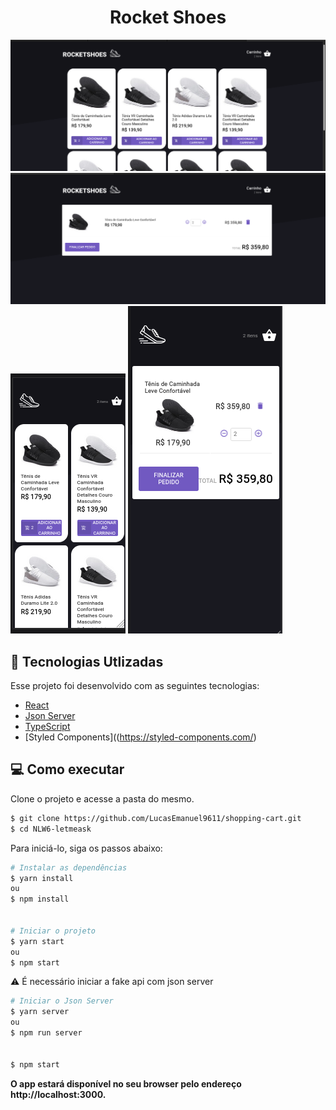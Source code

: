 <center>  <h1>Rocket Shoes</h1> </center>

 <img src="https://github.com/LucasEmanuel9611/shopping-cart/blob/master/src/imgs/home.png" alt="home desktop img"/>
  <img src="https://github.com/LucasEmanuel9611/shopping-cart/blob/master/src/imgs/cart.png" alt="cart img "/>
  <div> 
  <img src="https://github.com/LucasEmanuel9611/shopping-cart/blob/master/src/imgs/home-mobile.png" alt="Home mobile mobie"/>
  <img src="https://github.com/LucasEmanuel9611/shopping-cart/blob/master/src/imgs/cart-mobile.png" alt="Cart mobile img"/>
 </div>

## 🧪 Tecnologias Utlizadas

Esse projeto foi desenvolvido com as seguintes tecnologias:

- [React](https://reactjs.org)
- [Json Server](https://www.npmjs.com/package/json-server)
- [TypeScript](https://www.typescriptlang.org/)
- [Styled Components]((https://styled-components.com/)

##  💻 Como executar

Clone o projeto e acesse a pasta do mesmo.

```bash
$ git clone https://github.com/LucasEmanuel9611/shopping-cart.git
$ cd NLW6-letmeask
```

Para iniciá-lo, siga os passos abaixo:
```bash
# Instalar as dependências
$ yarn install 
ou
$ npm install 


# Iniciar o projeto
$ yarn start
ou 
$ npm start

```
⚠️ É necessário iniciar a fake api com json server

```bash
# Iniciar o Json Server
$ yarn server 
ou
$ npm run server 


$ npm start
```

<strong>O app estará disponível no seu browser pelo endereço http://localhost:3000.</strong>


